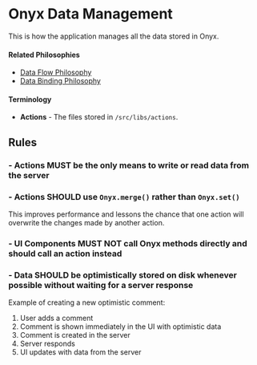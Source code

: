 # Onyx Data Management
This is how the application manages all the data stored in Onyx.

#### Related Philosophies
- [Data Flow Philosophy](/contributingGuides/philosophies/DATA-FLOW.md)
- [Data Binding Philosophy](/contributingGuides/philosophies/DATA-BINDING.md)

#### Terminology
- **Actions** - The files stored in `/src/libs/actions`.

## Rules
### - Actions MUST be the only means to write or read data from the server
### - Actions SHOULD use `Onyx.merge()` rather than `Onyx.set()`
This improves performance and lessons the chance that one action will overwrite the changes made by another action.

### - UI Components MUST NOT call Onyx methods directly and should call an action instead
### - Data SHOULD be optimistically stored on disk whenever possible without waiting for a server response
Example of creating a new optimistic comment:
1. User adds a comment
2. Comment is shown immediately in the UI with optimistic data
3. Comment is created in the server
4. Server responds
5. UI updates with data from the server
